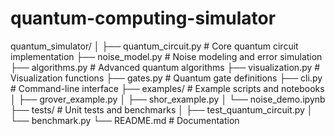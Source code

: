 # quantum-computing-simulator

quantum_simulator/
│
├── quantum_circuit.py        # Core quantum circuit implementation
├── noise_model.py            # Noise modeling and error simulation
├── algorithms.py             # Advanced quantum algorithms
├── visualization.py          # Visualization functions
├── gates.py                  # Quantum gate definitions
├── cli.py                    # Command-line interface
├── examples/                 # Example scripts and notebooks
│   ├── grover_example.py
│   ├── shor_example.py
│   └── noise_demo.ipynb
├── tests/                    # Unit tests and benchmarks
│   ├── test_quantum_circuit.py
│   └── benchmark.py
└── README.md                 # Documentation

